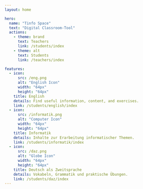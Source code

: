```yaml
---
layout: home

hero:
  name: "Tinfo Space"
  text: "Digital Classroom-Tool"
  actions:
    - theme: brand
      text: Teachers
      link: /students/index
    - theme: alt
      text: Students
      link: /teachers/index

features:
  - icon:
      src: /eng.png
      alt: "English Icon"
      width: "64px"
      height: "64px"
    title: English
    details: Find useful information, content, and exercises.
    link: /students/english/index
  - icon:
      src: /informatik.png
      alt: "Computer Icon"
      width: "64px"
      height: "64px"
    title: Informatik
    details: Inhalte zur Erarbeitung informatischer Themen.
    link: /students/informatik/index
  - icon:
      src: /daz.png
      alt: "Globe Icon"
      width: "64px"
      height: "64px"
    title: Deutsch als Zweitsprache
    details: Vokabeln, Grammatik und praktische Übungen.
    link: /students/daz/index
---
```

